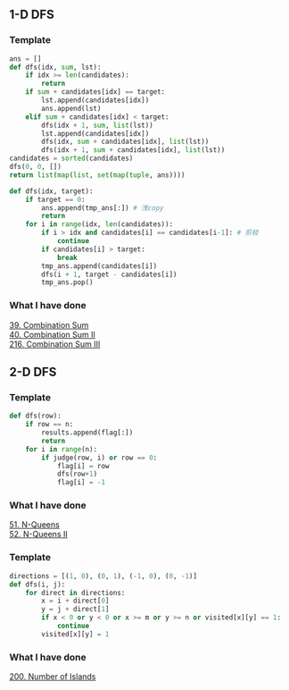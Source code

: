 ## 1-D DFS

### Template
``` python
ans = []
def dfs(idx, sum, lst):
    if idx >= len(candidates):
        return
    if sum + candidates[idx] == target:
        lst.append(candidates[idx])
        ans.append(lst)
    elif sum + candidates[idx] < target:
        dfs(idx + 1, sum, list(lst))
        lst.append(candidates[idx])
        dfs(idx, sum + candidates[idx], list(lst))
        dfs(idx + 1, sum + candidates[idx], list(lst))
candidates = sorted(candidates)
dfs(0, 0, [])
return list(map(list, set(map(tuple, ans))))
```
``` python
def dfs(idx, target):
    if target == 0:
        ans.append(tmp_ans[:]) # 浅copy
        return
    for i in range(idx, len(candidates)):
        if i > idx and candidates[i] == candidates[i-1]: # 剪枝
            continue
        if candidates[i] > target:
            break
        tmp_ans.append(candidates[i])
        dfs(i + 1, target - candidates[i])
        tmp_ans.pop()
```
### What I have done
[39. Combination Sum](https://leetcode.com/problems/combination-sum/description/)  
[40. Combination Sum II](https://leetcode.com/problems/combination-sum-ii/description/)  
[216. Combination Sum III](https://leetcode.com/problems/combination-sum-iii/)  

## 2-D DFS
### Template
```python
def dfs(row):
    if row == n:
        results.append(flag[:])
        return
    for i in range(n):
        if judge(row, i) or row == 0:
            flag[i] = row
            dfs(row+1)
            flag[i] = -1
```
### What I have done
[51. N-Queens](https://leetcode.com/problems/n-queens/description/)  
[52. N-Queens II](https://leetcode.com/problems/n-queens-ii/description/)  

### Template
``` python
directions = [(1, 0), (0, 1), (-1, 0), (0, -1)]
def dfs(i, j):
    for direct in directions:
        x = i + direct[0]
        y = j + direct[1]
        if x < 0 or y < 0 or x >= m or y >= n or visited[x][y] == 1:
            continue
        visited[x][y] = 1

```

### What I have done
[200. Number of Islands](https://leetcode.com/problems/number-of-islands/description/)